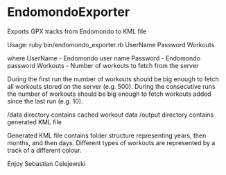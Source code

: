 EndomondoExporter
=================

Exports GPX tracks from Endomondo to KML file

Usage:
ruby bin/endomondo_exporter.rb UserName Password Workouts

where
UserName - Endomondo user name
Password - Endomondo password
Workouts - Number of workouts to fetch from the server

During the first run the number of workouts should be big enough to fetch all workouts stored on the server (e.g. 500).
During the consecutive runs the number of workouts should be big enough to fetch workouts added since the last run (e.g. 10).

/data directory contains cached workout data
/output directory contains generated KML file

Generated KML file contains folder structure representing years, then months, and then days.
Different types of workouts are represented by a track of a different colour.

Enjoy
Sebastian Celejewski
